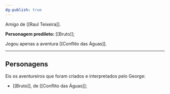 ```yaml
---
dg-publish: true
---
```

Amigo de [[Raul Teixeira]].

**Personagem predileto:** [[Bruto]];

Jogou apenas a aventura [[Conflito das Águas]].

---
## Personagens
Eis os aventureiros que foram criados e interpretados pelo George:
- [[Bruto]], de [[Conflito das Águas]];